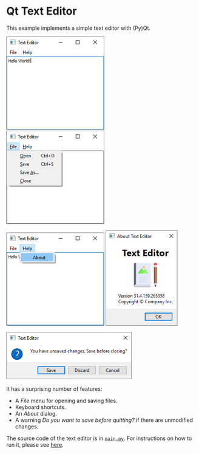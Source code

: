 # Qt Text Editor

This example implements a simple text editor with (Py)Qt.

![Qt Text Editor](screenshots/qt-text-editor-windows.png) ![QMenu example](screenshots/qmenu-example.png)

![Qt QMenu](screenshots/qt-qmenu.png) ![QDialog example](screenshots/qdialog-example.png)

![QMessageBox example](screenshots/qmessagebox-example.png)

It has a surprising number of features:

 * A *File* menu for opening and saving files.
 * Keyboard shortcuts.
 * An *About* dialog.
 * A warning *Do you want to save before quitting?* if there are unmodified changes.

The source code of the text editor is in [`main.py`](main.py). For instructions on how to run it, please see [here](https://github.com/1mh/pyqt-examples#running-the-examples).
